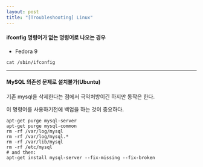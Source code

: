 ```yaml
---
layout: post
title: "[Troubleshooting] Linux"
---
```


#### ifconfig 명령어가 없는 명령어로 나오는 경우
* Fedora 9 
```
cat /sbin/ifconfig
```

---
#### MySQL 의존성 문제로 설치불가(Ubuntu)
기존 mysql을 삭제한다는 점에서 극약처방이긴 하지만 동작은 한다.

이 명령어를 사용하기전에 백업을 하는 것이 중요하다.
```
apt-get purge mysql-server
apt-get purge mysql-common
rm -rf /var/log/mysql
rm -rf /var/log/mysql.*
rm -rf /var/lib/mysql
rm -rf /etc/mysql
# and then:
apt-get install mysql-server --fix-missing --fix-broken
```

